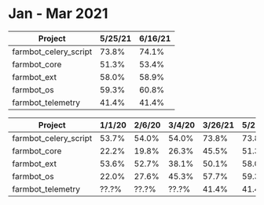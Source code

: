 # Jan - Mar 2021

| Project               |5/25/21|6/16/21|
|-----------------------|-------|-------|
| farmbot_celery_script |73.8%  |74.1%  |
| farmbot_core          |51.3%  |53.4%  |
| farmbot_ext           |58.0%  |58.9%  |
| farmbot_os            |59.3%  |60.8%  |
| farmbot_telemetry     |41.4%  |41.4%  |


| Project               |1/1/20 |2/6/20 |3/4/20 |3/26/21|5/25/21|
|-----------------------|-------|-------|-------|-------|-------|
| farmbot_celery_script | 53.7% | 54.0% |54.0%  |73.8%  |73.8%  |
| farmbot_core          | 22.2% | 19.8% |26.3%  |45.5%  |51.3%  |
| farmbot_ext           | 53.6% | 52.7% |38.1%  |50.1%  |58.0%  |
| farmbot_os            | 22.0% | 27.6% |45.3%  |57.7%  |59.3%  |
| farmbot_telemetry     | ??.?% | ??.?% |??.?%  |41.4%  |41.4%  |
